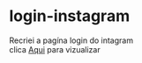 # login-instagram
Recriei a pagína login do intagram<br>
clica <a href="https://clone-login.netlify.app/">Aqui</a> para vizualizar
